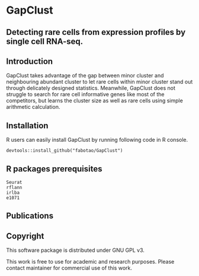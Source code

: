 # GapClust
## Detecting rare cells from expression profiles by single cell RNA-seq.

## Introduction
GapClust takes advantage of the gap between minor cluster and neighbouring abundant cluster to let rare cells within minor cluster stand out through delicately designed statistics. Meanwhile, GapClust does not
struggle to search for rare cell informative genes like most of the competitors, but learns the cluster size as well as rare cells using simple arithmetic calculation.

## Installation
R users  can easily install GapClust by running following code in R console.
```
devtools::install_github("fabotao/GapClust")
```
## R packages prerequisites
```
Seurat
rflann
irlba
e1071
```
## Publications

## Copyright
This software package is distributed under GNU GPL v3.

This work is free to use for academic and research purposes. Please contact maintainer for commercial use of this work.
